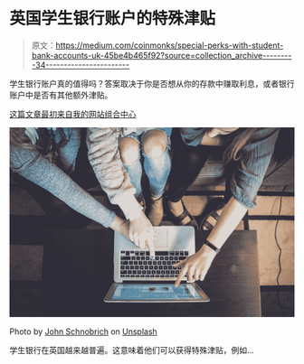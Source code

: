 # 英国学生银行账户的特殊津贴

> 原文：<https://medium.com/coinmonks/special-perks-with-student-bank-accounts-uk-45be4b465f92?source=collection_archive---------34----------------------->

学生银行账户真的值得吗？答案取决于你是否想从你的存款中赚取利息，或者银行账户中是否有其他额外津贴。

[这篇文章最初来自我的网站组合中心](http://www.portfolio-hub.co.uk/)

![](img/08dfa66a52b5935f236b0e17f9338c48.png)

Photo by [John Schnobrich](https://unsplash.com/@johnschno?utm_source=medium&utm_medium=referral) on [Unsplash](https://unsplash.com?utm_source=medium&utm_medium=referral)

学生银行在英国越来越普遍。这意味着他们可以获得特殊津贴，例如…